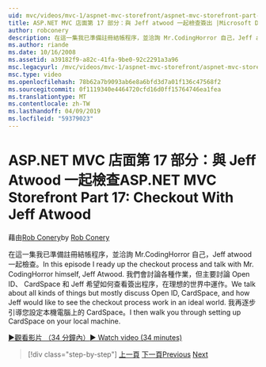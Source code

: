 ```yaml
---
uid: mvc/videos/mvc-1/aspnet-mvc-storefront/aspnet-mvc-storefront-part-17-checkout-with-jeff-atwood
title: ASP.NET MVC 店面第 17 部分：與 Jeff atwood 一起檢查簽出 |Microsoft Docs
author: robconery
description: 在這一集我已準備註冊結帳程序，並洽詢 Mr.CodingHorror 自己，Jeff atwood 一起檢查。 我們會討論各種作業，但大部分討論 Ope...
ms.author: riande
ms.date: 10/16/2008
ms.assetid: a39182f9-a82c-41fa-9be0-92c2291a3a96
msc.legacyurl: /mvc/videos/mvc-1/aspnet-mvc-storefront/aspnet-mvc-storefront-part-17-checkout-with-jeff-atwood
msc.type: video
ms.openlocfilehash: 78b62a7b9093ab6e8a6bfd3d7a01f136c47568f2
ms.sourcegitcommit: 0f1119340e4464720cfd16d0ff15764746ea1fea
ms.translationtype: MT
ms.contentlocale: zh-TW
ms.lasthandoff: 04/09/2019
ms.locfileid: "59379023"
---
```

# <a name="aspnet-mvc-storefront-part-17-checkout-with-jeff-atwood"></a><span data-ttu-id="96155-104">ASP.NET MVC 店面第 17 部分：與 Jeff Atwood 一起檢查</span><span class="sxs-lookup"><span data-stu-id="96155-104">ASP.NET MVC Storefront Part 17: Checkout With Jeff Atwood</span></span>

<span data-ttu-id="96155-105">藉由[Rob Conery](https://github.com/robconery)</span><span class="sxs-lookup"><span data-stu-id="96155-105">by [Rob Conery](https://github.com/robconery)</span></span>

<span data-ttu-id="96155-106">在這一集我已準備註冊結帳程序，並洽詢 Mr.CodingHorror 自己，Jeff atwood 一起檢查。</span><span class="sxs-lookup"><span data-stu-id="96155-106">In this episode I ready up the checkout process and talk with Mr. CodingHorror himself, Jeff Atwood.</span></span> <span data-ttu-id="96155-107">我們會討論各種作業，但主要討論 Open ID、 CardSpace 和 Jeff 希望如何查看簽出程序，在理想的世界中運作。</span><span class="sxs-lookup"><span data-stu-id="96155-107">We talk about all kinds of things but mostly discuss Open ID, CardSpace, and how Jeff would like to see the checkout process work in an ideal world.</span></span> <span data-ttu-id="96155-108">我再逐步引導您設定本機電腦上的 CardSpace。</span><span class="sxs-lookup"><span data-stu-id="96155-108">I then walk you through setting up CardSpace on your local machine.</span></span>

[<span data-ttu-id="96155-109">&#9654;觀看影片 （34 分鐘內）</span><span class="sxs-lookup"><span data-stu-id="96155-109">&#9654; Watch video (34 minutes)</span></span>](https://channel9.msdn.com/Blogs/ASP-NET-Site-Videos/aspnet-mvc-storefront-part-17-checkout-with-jeff-atwood)

> [!div class="step-by-step"]
> <span data-ttu-id="96155-110">[上一頁](aspnet-mvc-storefront-part-16-membership-redo-with-openid.md)
> [下一頁](aspnet-mvc-storefront-part-18-creating-an-experience.md)</span><span class="sxs-lookup"><span data-stu-id="96155-110">[Previous](aspnet-mvc-storefront-part-16-membership-redo-with-openid.md)
[Next](aspnet-mvc-storefront-part-18-creating-an-experience.md)</span></span>
